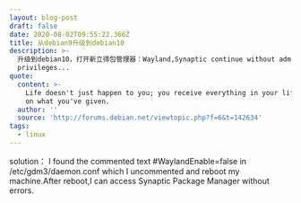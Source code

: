 ```yaml
---
layout: blog-post
draft: false
date: 2020-08-02T09:55:22.366Z
title: 从debian9升级到debian10
description: >-
  升级到debian10，打开新立得包管理器：Wayland,Synaptic continue without administrative
  privileges...
quote:
  content: >-
    Life doesn't just happen to you; you receive everything in your life based
    on what you've given.
  author: ''
  source: 'http://forums.debian.net/viewtopic.php?f=6&t=142634'
tags:
  - linux
---
```

solution：
I found the commented text #WaylandEnable=false in /etc/gdm3/daemon.conf which I uncommented and reboot my machine.After reboot,I can access Synaptic Package Manager without errors.